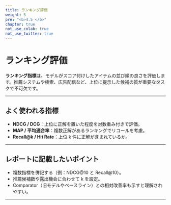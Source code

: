 ```yaml
---
title: ランキング評価
weight: 5
pre: "<b>4.5 </b>"
chapter: true
not_use_colab: true
not_use_twitter: true
---
```


# ランキング評価

<div class="pagetop-box">
  <p><b>ランキング指標</b>は、モデルがスコア付けしたアイテムの並び順の良さを評価します。推薦システムや検索、広告配信など、上位に提示した候補の質が重要なタスクで不可欠です。</p>
</div>

---

## よく使われる指標

- **NDCG / DCG**：上位に正解を置いた程度を対数重み付きで評価。
- **MAP / 平均適合率**：複数正解があるランキングでリコールを考慮。
- **Recall@k / Hit Rate**：上位 k 件に正解が含まれているか。

---

## レポートに記載したいポイント

- 複数指標を併記する（例：NDCG@10 と Recall@10）。
- 推薦候補数や露出機会に合わせて k を設定。
- Comparator（旧モデルやベースライン）との相対改善率も示すと理解されやすい。

---
